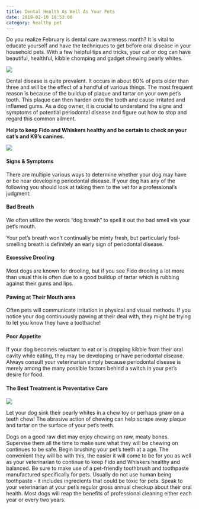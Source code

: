 ```yaml
---
title: Dental Health As Well As Your Pets
date: 2019-02-10 18:53:00
category: healthy pet
---
```


Do you realize February is dental care awareness month? It is vital to educate yourself and have the techniques to get before oral disease in your household pets. With a few helpful tips and tricks, your cat or dog can have beautiful, healthful, kibble chomping and gadget chewing pearly whites. 

![](/img/18.jpg)

Dental disease is quite prevalent. It occurs in about 80% of pets older than three and will be the effect of a handful of various things. The most frequent reason is because of the buildup of plaque and tartar on your own pet’s tooth. This plaque can then harden onto the tooth and cause irritated and inflamed gums. As a dog owner, it is crucial to understand the signs and symptoms of potential periodontal disease and figure out how to stop and regard this common ailment. 

**Help to keep Fido and Whiskers healthy and be certain to check on your cat’s and K9’s canines.** 

![](/img/19.jpg)

<!-- more -->

#### Signs & Symptoms

There are multiple various ways to determine whether your dog may have or be near developing periodontal disease. If your dog has any of the following you should look at taking them to the vet for a professional’s judgment:

#### Bad Breath  

We often utilize the words “dog breath” to spell it out the bad smell via your pet’s mouth. 

Your pet’s breath won’t continually be minty fresh, but particularly foul-smelling breath is definitely an early sign of periodontal disease. 

#### Excessive Drooling  

Most dogs are known for drooling, but if you see Fido drooling a lot more than usual this is often due to a good buildup of tartar which is rubbing against their gums and lips. 

#### Pawing at Their Mouth area  

Often pets will communicate irritation in physical and visual methods. If you notice your dog continuously pawing at their deal with, they might be trying to let you know they have a toothache!

#### Poor Appetite  

If your dog becomes reluctant to eat or is dropping kibble from their oral cavity while eating, they may be developing or have periodontal disease. Always consult your veterinarian simply because periodontal disease is merely among the many possible factors behind a switch in your pet’s desire for food.

#### The Best Treatment is Preventative Care

![](/img/20.jpg)

Let your dog sink their pearly whites in a chew toy or perhaps gnaw on a teeth chew! The abrasive action of chewing can help scrape away plaque and tartar on the surface of your pet’s teeth. 

Dogs on a good raw diet may enjoy chewing on raw, meaty bones. Supervise them all the time to make sure what they will be chewing on continues to be safe. Begin brushing your pet’s teeth at a age. The convenient they will be with this, the easier it will come to be for you as well as your veterinarian to continue to keep Fido and Whiskers healthy and balanced. Be sure to make use of a pet-friendly toothbrush and toothpaste manufactured specifically for pets. Usually do not use human being toothpaste - it includes ingredients that could be toxic for pets. Speak to your veterinarian at your pet’s regular gross annual checkup about their oral health. Most dogs will reap the benefits of professional cleaning either each year or every two years.
